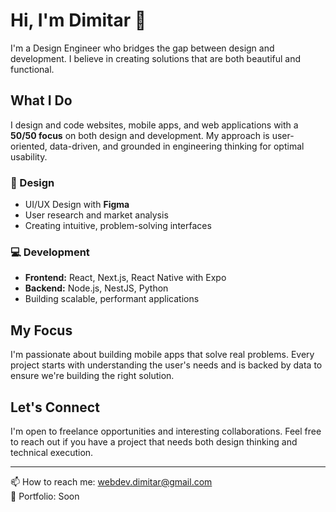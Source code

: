 # Hi, I'm Dimitar 👋

I'm a Design Engineer who bridges the gap between design and development. I believe in creating solutions that are both beautiful and functional.

## What I Do

I design and code websites, mobile apps, and web applications with a **50/50 focus** on both design and development. My approach is user-oriented, data-driven, and grounded in engineering thinking for optimal usability.

### 🎨 Design
- UI/UX Design with **Figma**
- User research and market analysis
- Creating intuitive, problem-solving interfaces

### 💻 Development
- **Frontend:** React, Next.js, React Native with Expo
- **Backend:** Node.js, NestJS, Python
- Building scalable, performant applications

## My Focus

I'm passionate about building mobile apps that solve real problems. Every project starts with understanding the user's needs and is backed by data to ensure we're building the right solution.

## Let's Connect

I'm open to freelance opportunities and interesting collaborations. Feel free to reach out if you have a project that needs both design thinking and technical execution.

---

📫 How to reach me: [webdev.dimitar@gmail.com](mailto:webdev.dimitar@gmail.com)  
💼 Portfolio: Soon
